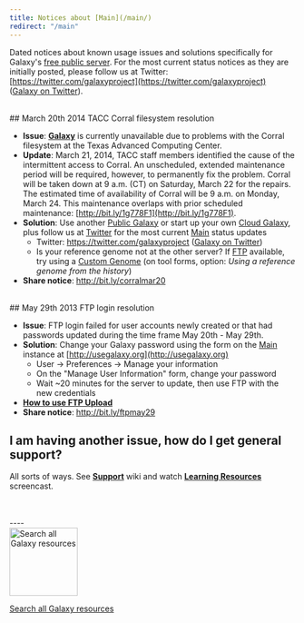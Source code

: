 ```yaml
---
title: Notices about [Main](/main/)
redirect: "/main"
---
```

Dated notices about known usage issues and solutions specifically for Galaxy's [free public server](/main/). For the most current status notices as they are initially posted, please follow us at Twitter: [https://twitter.com/galaxyproject](https://twitter.com/galaxyproject) ([Galaxy on Twitter](/galaxy-on-twitter/)).



<br />
## March 20th 2014 TACC Corral filesystem resolution

* **Issue**: **[Galaxy](http://usegalaxy.org)** is currently unavailable due to problems with the Corral filesystem at the Texas Advanced Computing Center.
* **Update**: March 21, 2014, TACC staff members identified the cause of the intermittent access to Corral. An unscheduled, extended maintenance period will be required, however, to permanently fix the problem. Corral will be taken down at 9 a.m. (CT) on Saturday, March 22 for the repairs. The estimated time of availability of Corral will be 9 a.m. on Monday, March 24. This maintenance overlaps with prior scheduled maintenance: [http://bit.ly/1g778F1](http://bit.ly/1g778F1).
* **Solution**: Use another [Public Galaxy](/use/) or start up your own [Cloud Galaxy](/cloud/), plus follow us at [Twitter](https://twitter.com/galaxyproject) for the most current [Main](/main/) status updates
    * Twitter: https://twitter.com/galaxyproject ([Galaxy on Twitter](/galaxy-on-twitter/))
    * Is your reference genome not at the other server? If [FTP](/ftp-upload/) available, try using a [Custom Genome](/learn/custom-genomes/#what-is-a-custom-reference-genome) (on tool forms, option: *Using a reference genome from the history*)
* **Share notice**: http://bit.ly/corralmar20

<br />
## May 29th 2013 FTP login resolution

* **Issue**: FTP login failed for user accounts newly created or that had passwords updated during the time frame May 20th - May 29th.
* **Solution**: Change your Galaxy password using the form on the [Main](/main/) instance at [http://usegalaxy.org](http://usegalaxy.org)
    * User -> Preferences -> Manage your information
    * On the "Manage User Information" form, change your password
    * Wait ~20 minutes for the server to update, then use FTP with the new credentials
* **[How to use FTP Upload](/ftp-upload/)**
* **Share notice**: http://bit.ly/ftpmay29

## I am having another issue, how do I get general support?

All sorts of ways.  See **[Support](/support/)** wiki and watch **[Learning Resources](http://vimeo.com/channels/usegalaxy/75940376)** screencast.

<br />
<br />
----

<div class='center'>
<a href='/search/'><img src="/images/galaxy-logos/galaxy-web-search.png" alt="Search all Galaxy resources" width="120" /></a>

[Search all Galaxy resources](/search/)
</div>
